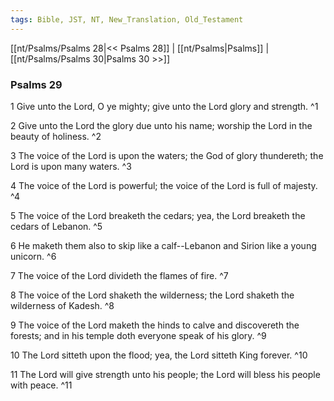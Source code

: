 ```yaml
---
tags: Bible, JST, NT, New_Translation, Old_Testament
---
```


[[nt/Psalms/Psalms 28|<< Psalms 28]] | [[nt/Psalms|Psalms]] | [[nt/Psalms/Psalms 30|Psalms 30 >>]]

### Psalms 29

1 Give unto the Lord, O ye mighty; give unto the Lord glory and strength.  ^1

2 Give unto the Lord the glory due unto his name; worship the Lord in the beauty of holiness.  ^2

3 The voice of the Lord is upon the waters; the God of glory thundereth; the Lord is upon many waters.  ^3

4 The voice of the Lord is powerful; the voice of the Lord is full of majesty.  ^4

5 The voice of the Lord breaketh the cedars; yea, the Lord breaketh the cedars of Lebanon.  ^5

6 He maketh them also to skip like a calf\--Lebanon and Sirion like a young unicorn.  ^6

7 The voice of the Lord divideth the flames of fire.  ^7

8 The voice of the Lord shaketh the wilderness; the Lord shaketh the wilderness of Kadesh.  ^8

9 The voice of the Lord maketh the hinds to calve and discovereth the forests; and in his temple doth everyone speak of his glory.  ^9

10 The Lord sitteth upon the flood; yea, the Lord sitteth King forever.  ^10

11 The Lord will give strength unto his people; the Lord will bless his people with peace.  ^11

 
